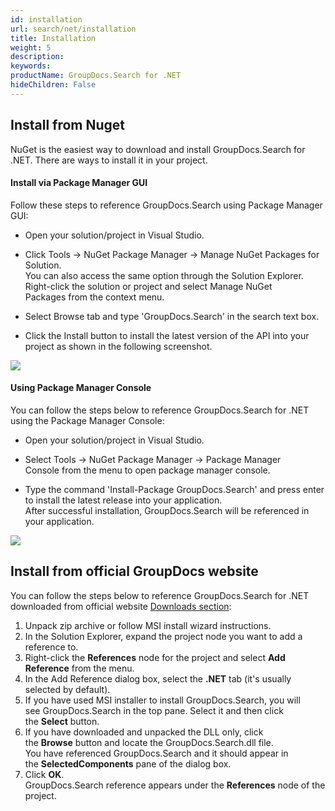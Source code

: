 ```yaml
---
id: installation
url: search/net/installation
title: Installation
weight: 5
description: 
keywords: 
productName: GroupDocs.Search for .NET
hideChildren: False
---
```

  

## Install from Nuget

NuGet is the easiest way to download and install GroupDocs.Search for .NET. There are ways to install it in your project.

#### Install via Package Manager GUI

Follow these steps to reference GroupDocs.Search using Package Manager GUI:

*   Open your solution/project in Visual Studio.
    
*   Click Tools -> NuGet Package Manager -> Manage NuGet Packages for Solution.  
    You can also access the same option through the Solution Explorer. Right-click the solution or project and select Manage NuGet Packages from the context menu.
    
*   Select Browse tab and type 'GroupDocs.Search' in the search text box.
    
*   Click the Install button to install the latest version of the API into your project as shown in the following screenshot.
    

![](search-net/images/installation.png)

#### Using Package Manager Console

You can follow the steps below to reference GroupDocs.Search for .NET using the Package Manager Console:

*   Open your solution/project in Visual Studio.
    
*   Select Tools -> NuGet Package Manager -> Package Manager Console from the menu to open package manager console.
    
*   Type the command 'Install-Package GroupDocs.Search' and press enter to install the latest release into your application.  
    After successful installation, GroupDocs.Search will be referenced in your application.  
      
    

![](search-net/images/installation_1.png)

## Install from official GroupDocs website

You can follow the steps below to reference GroupDocs.Search for .NET downloaded from official website [Downloads section](https://downloads.groupdocs.com/search/net):

1.  Unpack zip archive or follow MSI install wizard instructions.
2.  In the Solution Explorer, expand the project node you want to add a reference to.
3.  Right-click the **References** node for the project and select **Add Reference** from the menu.
4.  In the Add Reference dialog box, select the **.NET** tab (it's usually selected by default).
5.  If you have used MSI installer to install GroupDocs.Search, you will see GroupDocs.Search in the top pane. Select it and then click the **Select** button.
6.  If you have downloaded and unpacked the DLL only, click the **Browse** button and locate the GroupDocs.Search.dll file.   
    You have referenced GroupDocs.Search and it should appear in the **SelectedComponents** pane of the dialog box.
7.  Click **OK**.  
    GroupDocs.Search reference appears under the **References** node of the project.
